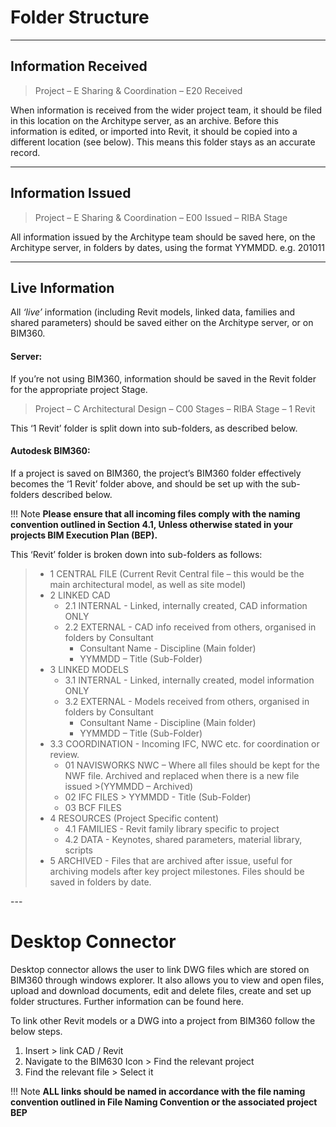 # Folder Structure

---

## Information Received 

> Project – E Sharing & Coordination – E20 Received 

When information is received from the wider project team, it should be filed in this location on the Architype server, as an archive. Before this information is edited, or imported into Revit, it should be copied into a different location (see below). This means this folder stays as an accurate record.  

---

## Information Issued 
> Project – E Sharing & Coordination – E00 Issued – RIBA Stage

All information issued by the Architype team should be saved here, on the Architype server, in folders by dates, using the format YYMMDD. e.g. 201011

---

## Live Information
All *‘live’* information (including Revit models, linked data, families and shared parameters) should be saved either on the Architype server, or on BIM360. 

#### Server:
If you’re not using BIM360, information should be saved in the Revit folder for the appropriate project Stage. 
> Project – C Architectural Design – C00 Stages – RIBA Stage – 1 Revit

This ‘1 Revit’ folder is split down into sub-folders, as described below. 

#### Autodesk BIM360: 
If a project is saved on BIM360, the project’s BIM360 folder effectively becomes the ‘1 Revit’ folder above, and should be set up with the sub-folders described below.

!!! Note
    **Please ensure that all incoming files comply with the naming convention outlined in Section 4.1, Unless otherwise stated in your projects BIM Execution Plan (BEP).**

This ‘Revit’ folder is broken down into sub-folders as follows:

>- 1 CENTRAL FILE (Current Revit Central file – this would be the main architectural model, as well as site model)
>- 2 LINKED CAD 
>    - 2.1 INTERNAL - Linked, internally created, CAD information ONLY
>    - 2.2 EXTERNAL - CAD info received from others, organised in folders by Consultant
>        - Consultant Name - Discipline (Main folder)
>        - YYMMDD – Title (Sub-Folder)
>- 3 LINKED MODELS
>    - 3.1 INTERNAL - Linked, internally created, model information ONLY
>    - 3.2 EXTERNAL - Models received from others, organised in folders by Consultant
>        - Consultant Name - Discipline (Main folder)
>        - YYMMDD – Title (Sub-Folder)
>- 	3.3 COORDINATION - Incoming IFC, NWC etc. for coordination or review.
>    - 01 NAVISWORKS NWC – Where all files should be kept for the NWF file. Archived and replaced when there is a new file issued >(YYMMDD – Archived)
>    - 02 IFC FILES > YYMMDD - Title (Sub-Folder)
>    - 03 BCF FILES
>- 4 RESOURCES (Project Specific content)
>    - 4.1 FAMILIES - Revit family library specific to project
>    - 4.2 DATA - Keynotes, shared parameters, material library, scripts
>- 5 ARCHIVED - Files that are archived after issue, useful for archiving models after key project milestones. Files should be saved in folders by date. 

--- 

# Desktop Connector
Desktop connector allows the user to link DWG files which are stored on BIM360 through windows explorer. It also allows you to view and open files, upload and download documents, edit and delete files, create and set up folder structures. Further information can be found here.

To link other Revit models or a DWG into a project from BIM360 follow the below steps.

1. Insert > link CAD / Revit
2. Navigate to the BIM630 Icon > Find the relevant project
3. Find the relevant file > Select it

!!! Note 
    **ALL links should be named in accordance with the file naming convention outlined in File Naming Convention or the associated project BEP**

